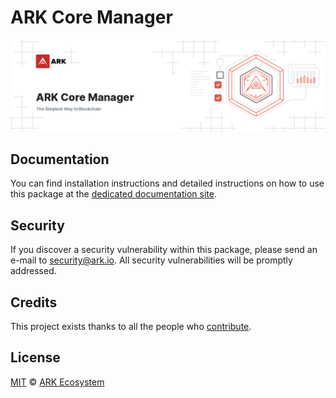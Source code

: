 # ARK Core Manager

<p align="center">
    <img src="./banner.png" />
</p>

## Documentation

You can find installation instructions and detailed instructions on how to use this package at the [dedicated documentation site](https://ark.io/documentation).

## Security

If you discover a security vulnerability within this package, please send an e-mail to security@ark.io. All security vulnerabilities will be promptly addressed.

## Credits

This project exists thanks to all the people who [contribute](../../../../contributors).

## License

[MIT](LICENSE) © [ARK Ecosystem](https://ark.io)
